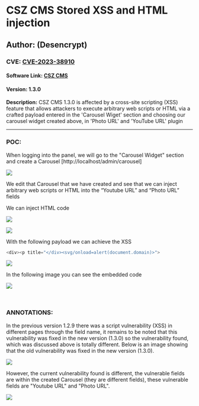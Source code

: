 # CSZ CMS Stored XSS and HTML injection

## Author: (Desencrypt)

### CVE: [CVE-2023-38910]()

#### **Software Link**: [CSZ CMS](https://www.cszcms.com/)
#### **Version**: 1.3.0



**Description:** CSZ CMS 1.3.0 is affected by a cross-site scripting (XSS) feature that allows attackers to execute arbitrary web scripts or HTML via a crafted payload entered in the 'Carousel Wiget' section and choosing our carousel widget created above, in 'Photo URL' and 'YouTube URL' plugin


---

### POC:


When logging into the panel, we will go to the "Carousel Widget" section and create a Carousel [http://localhost/admin/carousel]

![](https://hackmd.io/_uploads/BJ1kT2Rt3.png)



We edit that Carousel that we have created and see that we can inject arbitrary web scripts or HTML into the “Youtube URL” and “Photo URL” fields


We can inject HTML code

![](https://hackmd.io/_uploads/ByVU620Y3.png)


![](https://hackmd.io/_uploads/HyVNphCt3.png)

With the following payload we can achieve the XSS

```js
<div><p title="</div><svg/onload=alert(document.domain)>">
```


![](https://hackmd.io/_uploads/HyvpThRFn.png)


In the following image you can see the embedded code

![](https://hackmd.io/_uploads/HkiGHRRt2.png)

</br>

### ANNOTATIONS:

In the previous version 1.2.9 there was a script vulnerability (XSS) in different pages through the field name, it remains to be noted that this vulnerability was fixed in the new version (1.3.0) so the vulnerability found, which was discussed above is totally different.
Below is an image showing that the old vulnerability was fixed in the new version (1.3.0).

![](https://hackmd.io/_uploads/ryxVGVegqh.png)

However, the current vulnerability found is different, the vulnerable fields are within the created Carousel (they are different fields), these vulnerable fields are "Youtube URL" and "Photo URL".

![](https://hackmd.io/_uploads/Bk6DBge53.png)

